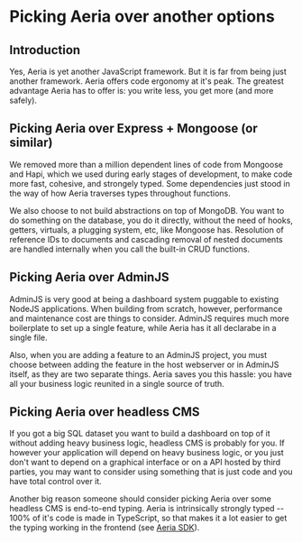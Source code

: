 # Picking Aeria over another options

## Introduction

Yes, Aeria is yet another JavaScript framework. But it is far from being just another framework. Aeria offers code ergonomy at it's peak. The greatest advantage Aeria has to offer is: you write less, you get more (and more safely).


## Picking Aeria over Express + Mongoose (or similar)

We removed more than a million dependent lines of code from Mongoose and Hapi, which we used during early stages of development, to make code more fast, cohesive, and strongely typed. Some dependencies just stood in the way of how Aeria traverses types throughout functions.

We also choose to not build abstractions on top of MongoDB. You want to do something on the database, you do it directly, without the need of hooks, getters, virtuals, a plugging system, etc, like Mongoose has. Resolution of reference IDs to documents and cascading removal of nested documents are handled internally when you call the built-in CRUD functions.


## Picking Aeria over AdminJS

AdminJS is very good at being a dashboard system puggable to existing NodeJS applications. When building from scratch, however, performance and maintenance cost are things to consider. AdminJS requires much more boilerplate to set up a single feature, while Aeria has it all declarabe in a single file.

Also, when you are adding a feature to an AdminJS project, you must choose between adding the feature in the host webserver or in AdminJS itself, as they are two separate things. Aeria saves you this hassle: you have all your business logic reunited in a single source of truth.

## Picking Aeria over headless CMS

If you got a big SQL dataset you want to build a dashboard on top of it without adding heavy business logic, headless CMS is probably for you. If however your application will depend on heavy business logic, or you just don't want to depend on a graphical interface or on a API hosted by third parties, you may want to consider using something that is just code and you have total control over it.

Another big reason someone should consider picking Aeria over some headless CMS is end-to-end typing. Aeria is intrinsically strongly typed -- 100% of it's code is made in TypeScript, so that makes it a lot easier to get the typing working in the frontend (see [Aeria SDK](/aeria-sdk/)).

